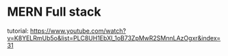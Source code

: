 # MERN Full stack
tutorial: https://www.youtube.com/watch?v=K8YELRmUb5o&list=PLC8UH1EbXl_1oB73ZpMwR2SMnnLAzOgxr&index=31
